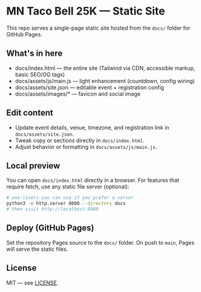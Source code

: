 # MN Taco Bell 25K — Static Site

This repo serves a single-page static site hosted from the `docs/` folder for GitHub Pages. 

## What's in here

- docs/index.html — the entire site (Tailwind via CDN, accessible markup, basic SEO/OG tags)
- docs/assets/js/main.js — light enhancement (countdown, config wiring)
- docs/assets/site.json — editable event + registration config
- docs/assets/images/* — favicon and social image

## Edit content

- Update event details, venue, timezone, and registration link in `docs/assets/site.json`.
- Tweak copy or sections directly in `docs/index.html`.
- Adjust behavior or formatting in `docs/assets/js/main.js`.

## Local preview

You can open `docs/index.html` directly in a browser. For features that require fetch, use any static file server (optional):

```bash
# one-liners you can use if you prefer a server
python3 -m http.server 8080 --directory docs
# then visit http://localhost:8080
```

## Deploy (GitHub Pages)

Set the repository Pages source to the `docs/` folder. On push to `main`, Pages will serve the static files.

## License

MIT — see [LICENSE](LICENSE).
